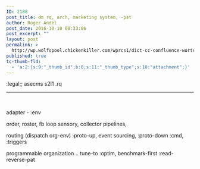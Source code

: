 ```yaml
---
ID: 2188
post_title: dm rq, arch, marketing system, -pst
author: Roger Andel
post_date: 2016-10-10 08:33:06
post_excerpt: ""
layout: post
permalink: >
  http://wp.wolfspool.chickenkiller.com/wprcs1/dict-cc-confluence-worterbuch-englisch-deutsch/
published: true
tc-thumb-fld:
  - 'a:2:{s:9:"_thumb_id";b:0;s:11:"_thumb_type";s:10:"attachment";}'
---
```

:legal;; asecms s2l1 .rq

<hr />

&nbsp;

adapter - :env

order, roster, fb loop sensory, collector pipelines,

routing (dispatch org-env) :proto-up, event sourcing, :proto-down :cmd, :triggers

programmable organization .. tune-to :optim, benchmark-first :read-reverse-pat